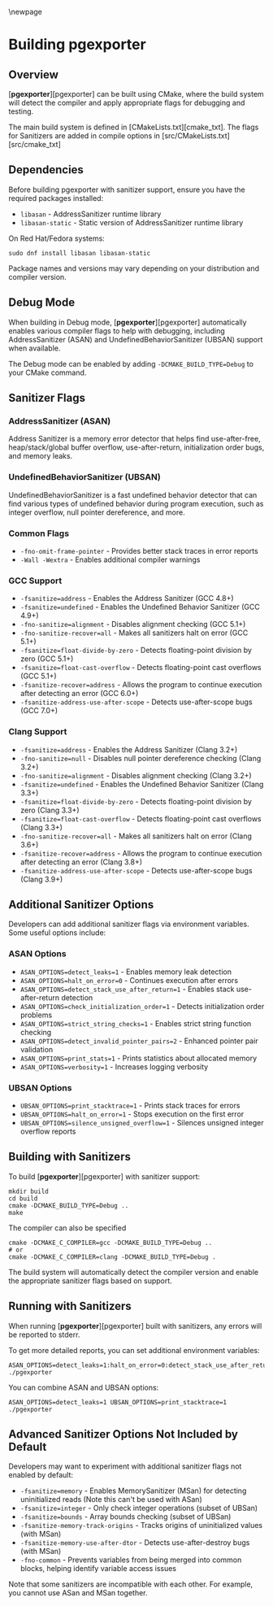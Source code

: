 \newpage

# Building pgexporter

## Overview

[**pgexporter**][pgexporter] can be built using CMake, where the build system will detect the compiler and apply appropriate flags for debugging and testing.

The main build system is defined in [CMakeLists.txt][cmake_txt]. The flags for Sanitizers are added in compile options in [src/CMakeLists.txt][src/cmake_txt]

## Dependencies

Before building pgexporter with sanitizer support, ensure you have the required packages installed:

* `libasan` - AddressSanitizer runtime library
* `libasan-static` - Static version of AddressSanitizer runtime library

On Red Hat/Fedora systems:
```
sudo dnf install libasan libasan-static
```

Package names and versions may vary depending on your distribution and compiler version.

## Debug Mode

When building in Debug mode, [**pgexporter**][pgexporter] automatically enables various compiler flags to help with debugging, including AddressSanitizer (ASAN) and UndefinedBehaviorSanitizer (UBSAN) support when available.

The Debug mode can be enabled by adding `-DCMAKE_BUILD_TYPE=Debug` to your CMake command.

## Sanitizer Flags

### AddressSanitizer (ASAN)

Address Sanitizer is a memory error detector that helps find use-after-free, heap/stack/global buffer overflow, use-after-return, initialization order bugs, and memory leaks.

### UndefinedBehaviorSanitizer (UBSAN)

UndefinedBehaviorSanitizer is a fast undefined behavior detector that can find various types of undefined behavior during program execution, such as integer overflow, null pointer dereference, and more.

### Common Flags

* `-fno-omit-frame-pointer` - Provides better stack traces in error reports
* `-Wall -Wextra` - Enables additional compiler warnings

### GCC Support

* `-fsanitize=address` - Enables the Address Sanitizer (GCC 4.8+)
* `-fsanitize=undefined` - Enables the Undefined Behavior Sanitizer (GCC 4.9+)
* `-fno-sanitize=alignment` - Disables alignment checking (GCC 5.1+)
* `-fno-sanitize-recover=all` - Makes all sanitizers halt on error (GCC 5.1+)
* `-fsanitize=float-divide-by-zero` - Detects floating-point division by zero (GCC 5.1+)
* `-fsanitize=float-cast-overflow` - Detects floating-point cast overflows (GCC 5.1+)
* `-fsanitize-recover=address` - Allows the program to continue execution after detecting an error (GCC 6.0+)
* `-fsanitize-address-use-after-scope` - Detects use-after-scope bugs (GCC 7.0+)

### Clang Support

* `-fsanitize=address` - Enables the Address Sanitizer (Clang 3.2+)
* `-fno-sanitize=null` - Disables null pointer dereference checking (Clang 3.2+)
* `-fno-sanitize=alignment` - Disables alignment checking (Clang 3.2+)
* `-fsanitize=undefined` - Enables the Undefined Behavior Sanitizer (Clang 3.3+)
* `-fsanitize=float-divide-by-zero` - Detects floating-point division by zero (Clang 3.3+)
* `-fsanitize=float-cast-overflow` - Detects floating-point cast overflows (Clang 3.3+)
* `-fno-sanitize-recover=all` - Makes all sanitizers halt on error (Clang 3.6+)
* `-fsanitize-recover=address` - Allows the program to continue execution after detecting an error (Clang 3.8+)
* `-fsanitize-address-use-after-scope` - Detects use-after-scope bugs (Clang 3.9+)

## Additional Sanitizer Options

Developers can add additional sanitizer flags via environment variables. Some useful options include:

### ASAN Options

* `ASAN_OPTIONS=detect_leaks=1` - Enables memory leak detection
* `ASAN_OPTIONS=halt_on_error=0` - Continues execution after errors
* `ASAN_OPTIONS=detect_stack_use_after_return=1` - Enables stack use-after-return detection
* `ASAN_OPTIONS=check_initialization_order=1` - Detects initialization order problems
* `ASAN_OPTIONS=strict_string_checks=1` - Enables strict string function checking
* `ASAN_OPTIONS=detect_invalid_pointer_pairs=2` - Enhanced pointer pair validation
* `ASAN_OPTIONS=print_stats=1` - Prints statistics about allocated memory
* `ASAN_OPTIONS=verbosity=1` - Increases logging verbosity

### UBSAN Options

* `UBSAN_OPTIONS=print_stacktrace=1` - Prints stack traces for errors
* `UBSAN_OPTIONS=halt_on_error=1` - Stops execution on the first error
* `UBSAN_OPTIONS=silence_unsigned_overflow=1` - Silences unsigned integer overflow reports

## Building with Sanitizers

To build [**pgexporter**][pgexporter] with sanitizer support:

```
mkdir build
cd build
cmake -DCMAKE_BUILD_TYPE=Debug ..
make
```

The compiler can also be specified
```
cmake -DCMAKE_C_COMPILER=gcc -DCMAKE_BUILD_TYPE=Debug ..
# or
cmake -DCMAKE_C_COMPILER=clang -DCMAKE_BUILD_TYPE=Debug .
```

The build system will automatically detect the compiler version and enable the appropriate sanitizer flags based on support.

## Running with Sanitizers

When running [**pgexporter**][pgexporter] built with sanitizers, any errors will be reported to stderr.

To get more detailed reports, you can set additional environment variables:

```
ASAN_OPTIONS=detect_leaks=1:halt_on_error=0:detect_stack_use_after_return=1 ./pgexporter
```

You can combine ASAN and UBSAN options:

```
ASAN_OPTIONS=detect_leaks=1 UBSAN_OPTIONS=print_stacktrace=1 ./pgexporter
```

## Advanced Sanitizer Options Not Included by Default

Developers may want to experiment with additional sanitizer flags not enabled by default:

* `-fsanitize=memory` - Enables MemorySanitizer (MSan) for detecting uninitialized reads (Note this can't be used with ASan)
* `-fsanitize=integer` - Only check integer operations (subset of UBSan)
* `-fsanitize=bounds` - Array bounds checking (subset of UBSan)
* `-fsanitize-memory-track-origins` - Tracks origins of uninitialized values (with MSan)
* `-fsanitize-memory-use-after-dtor` - Detects use-after-destroy bugs (with MSan)
* `-fno-common` - Prevents variables from being merged into common blocks, helping identify variable access issues

Note that some sanitizers are incompatible with each other. For example, you cannot use ASan and MSan together.